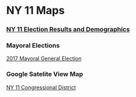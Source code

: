 # NY 11 Maps

### [NY 11 Election Results and Demographics](/2016_new.html)

### Mayoral Elections

[2017 Mayoral General Election](/2017_mayor.html)

### Google Satelite View Map

[NY 11 Congressional District](https://drive.google.com/open?id=1qWf4cgy9aljU8wsP-0_DT6dlEEP8jOUB&usp=sharing)